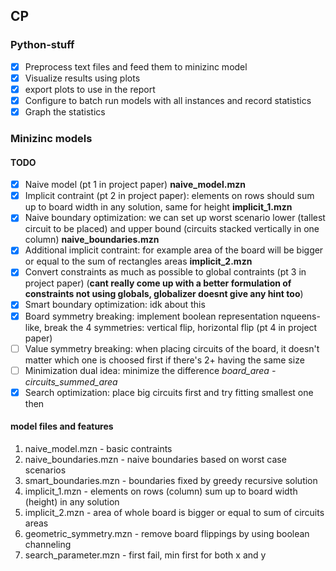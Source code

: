 ## CP

### Python-stuff
* [x] Preprocess text files and feed them to minizinc model
* [x] Visualize results using plots 
* [x] export plots to use in the report
* [x]  Configure to batch run models with all instances and record statistics
* [x]  Graph the statistics

### Minizinc models
#### TODO
* [x] Naive model (pt 1 in project paper) **naive_model.mzn**
* [x] Implicit contraint (pt 2 in project paper): elements on rows should sum up to board width in any solution, same for height **implicit_1.mzn**
* [x] Naive boundary optimization: we can set up worst scenario lower (tallest circuit to be placed) and upper bound (circuits stacked vertically in one column) **naive_boundaries.mzn**
* [x] Additional implicit contraint: for example area of the board will be bigger or equal to the sum of rectangles areas **implicit_2.mzn**
* [x] Convert constraints as much as possible to global contraints (pt 3 in project paper) (**cant really come up with a better formulation of constraints not using globals, globalizer doesnt give any hint too**)
* [x] Smart boundary optimization: idk about this
* [x] Board symmetry breaking: implement boolean representation nqueens-like, break the 4 symmetries: vertical flip, horizontal flip (pt 4 in project paper)
* [ ] Value symmetry breaking: when placing circuits of the board, it doesn't matter which one is choosed first if there's 2+ having the same size
* [ ] Minimization dual idea: minimize the difference *board_area - circuits_summed_area*
* [x] Search optimization: place big circuits first and try fitting smallest one then

#### model files and features
1. naive_model.mzn - basic contraints
2. naive_boundaries.mzn - naive boundaries based on worst case scenarios
3. smart_boundaries.mzn - boundaries fixed by greedy recursive solution
4. implicit_1.mzn - elements on rows (column) sum up to board width (height) in any solution
5. implicit_2.mzn - area of whole board is bigger or equal to sum of circuits areas
6. geometric_symmetry.mzn - remove board flippings by using boolean channeling
7. search_parameter.mzn - first fail, min first for both x and y
